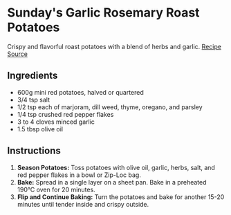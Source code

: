 # Sunday's Garlic Rosemary Roast Potatoes

Crispy and flavorful roast potatoes with a blend of herbs and garlic. [Recipe Source](https://www.reddit.com/r/FoodPorn/comments/u0ieg7/sundays_garlic_rosemary_roast_potatoes/)

## Ingredients

- 600g mini red potatoes, halved or quartered
- 3/4 tsp salt
- 1/2 tsp each of marjoram, dill weed, thyme, oregano, and parsley
- 1/4 tsp crushed red pepper flakes
- 3 to 4 cloves minced garlic
- 1.5 tbsp olive oil

## Instructions

1. **Season Potatoes:** Toss potatoes with olive oil, garlic, herbs, salt, and red pepper flakes in a bowl or Zip-Loc bag.
2. **Bake:** Spread in a single layer on a sheet pan. Bake in a preheated 190°C oven for 20 minutes.
3. **Flip and Continue Baking:** Turn the potatoes and bake for another 15-20 minutes until tender inside and crispy outside.

